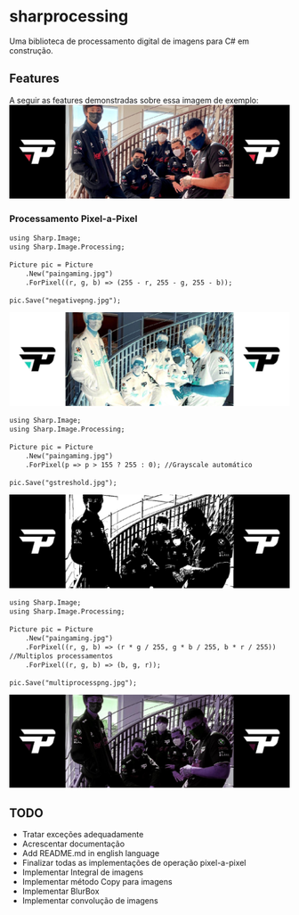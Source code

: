 # sharprocessing
Uma biblioteca de processamento digital de imagens para C# em construção.

## Features

A seguir as features demonstradas sobre essa imagem de exemplo:
![paingaming.jpg](imgs/paingaming.jpg)

### Processamento Pixel-a-Pixel

```
using Sharp.Image;
using Sharp.Image.Processing;

Picture pic = Picture
    .New("paingaming.jpg")
    .ForPixel((r, g, b) => (255 - r, 255 - g, 255 - b));

pic.Save("negativepng.jpg");
```
![negativepng.jpg](imgs/negativepng.jpg)

```
using Sharp.Image;
using Sharp.Image.Processing;

Picture pic = Picture
    .New("paingaming.jpg")
    .ForPixel(p => p > 155 ? 255 : 0); //Grayscale automático

pic.Save("gstreshold.jpg");
```
![gstreshold.jpg](imgs/gstreshold.jpg)

```
using Sharp.Image;
using Sharp.Image.Processing;

Picture pic = Picture
    .New("paingaming.jpg")
    .ForPixel((r, g, b) => (r * g / 255, g * b / 255, b * r / 255)) //Multiplos processamentos
    .ForPixel((r, g, b) => (b, g, r));

pic.Save("multiprocesspng.jpg");
```
![multiprocesspng.jpg](imgs/multiprocesspng.jpg)

## TODO

 - Tratar exceções adequadamente
 - Acrescentar documentação
 - Add README.md in english language
 - Finalizar todas as implementações de operação pixel-a-pixel
 - Implementar Integral de imagens
 - Implementar método Copy para imagens
 - Implementar BlurBox
 - Implementar convolução de imagens